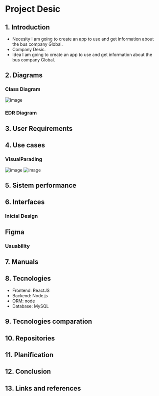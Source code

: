 # Project Desic
## 1. Introduction
* Necesity
I am going to create an app to use and get information about the bus company Global.
* Company
Desic.
* Idea
I am going to create an app to use and get information about the bus company Global.
## 2. Diagrams
### Class Diagram
![image](https://github.com/Naidr/projectDesic/assets/118465343/e4e015af-968f-43e9-a14f-8f6531c0add6)
### EDR Diagram

## 3. User Requirements

## 4. Use cases
### VisualParading
![image](https://github.com/Naidr/projectDesic/assets/118465343/fc55b48e-f331-4c61-8f9f-2aba1e3b0e32)
![image](https://github.com/Naidr/projectDesic/assets/118465343/fc39214e-51ce-429f-98ab-517d05b8783a)

## 5. Sistem performance


## 6. Interfaces
### Inicial Design
## Figma
### Usuability

## 7. Manuals

## 8. Tecnologies
* Frontend: ReactJS
* Backend: Node.js
* ORM: node
* Database: MySQL

## 9. Tecnologies comparation

## 10. Repositories

## 11. Planification

## 12. Conclusion

## 13. Links and references
